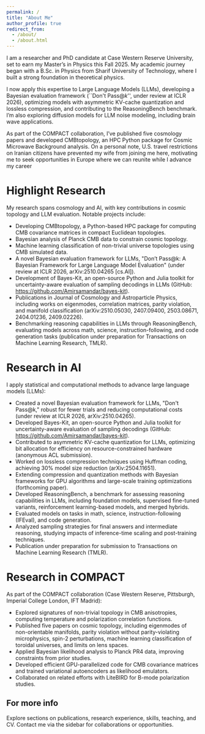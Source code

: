 ```yaml
---
permalink: /
title: "About Me"
author_profile: true
redirect_from: 
  - /about/
  - /about.html
---
```

I am a researcher and PhD candidate at Case Western Reserve University, set to earn my Master’s in Physics this Fall 2025. My academic journey began with a B.Sc. in Physics from Sharif University of Technology, where I built a strong foundation in theoretical physics.

I now apply this expertise to Large Language Models (LLMs), developing a Bayesian evaluation framework (``Don't Pass@$k$'', under review at ICLR 2026), optimizing models with asymmetric KV-cache quantization and lossless compression, and contributing to the ReasoningBench benchmark. I’m also exploring diffusion models for LLM noise modeling, including brain wave applications.

As part of the COMPACT collaboration, I’ve published five cosmology papers and developed CMBtopology, an HPC Python package for Cosmic Microwave Background analysis. On a personal note, U.S. travel restrictions on Iranian citizens have prevented my wife from joining me here, motivating me to seek opportunities in Europe where we can reunite while I advance my career

Highlight Research
======
My research spans cosmology and AI, with key contributions in cosmic topology and LLM evaluation. Notable projects include:

- Developing CMBtopology, a Python-based HPC package for computing CMB covariance matrices in compact Euclidean topologies.
- Bayesian analysis of Planck CMB data to constrain cosmic topology.
- Machine learning classification of non-trivial universe topologies using CMB simulated data.
- A novel Bayesian evaluation framework for LLMs, "Don’t Pass@k: A Bayesian Framework for Large Language Model Evaluation" (under review at ICLR 2026, arXiv:2510.04265 [cs.AI]).
- Development of Bayes-Kit, an open-source Python and Julia toolkit for uncertainty-aware evaluation of sampling decodings in LLMs (GitHub: https://github.com/Amirsamandar/bayes-kit).
- Publications in Journal of Cosmology and Astroparticle Physics, including works on eigenmodes, correlation matrices, parity violation, and manifold classification (arXiv:2510.05030, 2407.09400, 2503.08671, 2404.01236, 2409.02226).
- Benchmarking reasoning capabilities in LLMs through ReasoningBench, evaluating models across math, science, instruction-following, and code generation tasks (publication under preparation for Transactions on Machine Learning Research, TMLR).


Research in AI
======
I apply statistical and computational methods to advance large language models (LLMs):
- Created a novel Bayesian evaluation framework for LLMs, "Don't Pass@k," robust for fewer trials and reducing computational costs (under review at ICLR 2026, arXiv:2510.04265).
- Developed Bayes-Kit, an open-source Python and Julia toolkit for uncertainty-aware evaluation of sampling decodings (GitHub: https://github.com/Amirsamandar/bayes-kit).
- Contributed to asymmetric KV-cache quantization for LLMs, optimizing bit allocation for efficiency on resource-constrained hardware (anonymous ACL submission).
- Worked on lossless compression techniques using Huffman coding, achieving 30% model size reduction (arXiv:2504.11651).
- Extending compression and quantization methods with Bayesian frameworks for GPU algorithms and large-scale training optimizations (forthcoming paper).
- Developed ReasoningBench, a benchmark for assessing reasoning capabilities in LLMs, including foundation models, supervised fine-tuned variants, reinforcement learning-based models, and merged hybrids.
- Evaluated models on tasks in math, science, instruction-following (IFEval), and code generation.
- Analyzed sampling strategies for final answers and intermediate reasoning, studying impacts of inference-time scaling and post-training techniques.
- Publication under preparation for submission to Transactions on Machine Learning Research (TMLR).

Research in COMPACT
======
As part of the COMPACT collaboration (Case Western Reserve, Pittsburgh, Imperial College London, IFT Madrid):
- Explored signatures of non-trivial topology in CMB anisotropies, computing temperature and polarization correlation functions.
- Published five papers on cosmic topology, including eigenmodes of non-orientable manifolds, parity violation without parity-violating microphysics, spin-2 perturbations, machine learning classification of toroidal universes, and limits on lens spaces.
- Applied Bayesian likelihood analysis to Planck PR4 data, improving constraints from prior studies.
- Developed efficient GPU-parallelized code for CMB covariance matrices and trained variational autoencoders as likelihood emulators.
- Collaborated on related efforts with LiteBIRD for B-mode polarization studies.


For more info
------
Explore sections on publications, research experience, skills, teaching, and CV. Contact me via the sidebar for collaborations or opportunities.
